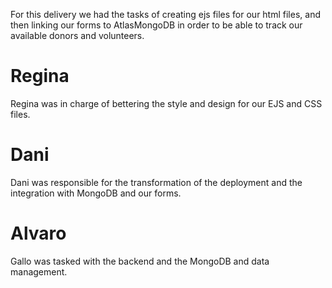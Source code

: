 For this delivery we had the tasks of creating ejs files for our html files, and then linking our forms to AtlasMongoDB in order to be able to track our available donors and volunteers. 

# Regina
Regina was in charge of bettering the style and design for our EJS and CSS files.

# Dani
Dani was responsible for the transformation of the deployment and the integration with MongoDB and our forms.

# Alvaro
Gallo was tasked with the backend and the MongoDB and data management.


